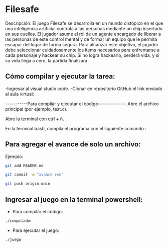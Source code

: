 # Filesafe
Descripción: El juego Filesafe se desarrolla en un mundo distópico en el que una inteligencia artificial controla a las personas mediante un chip insertado en sus cuellos. El jugador asume el rol de un agente encargado de liberar a las personas de este control mental y de formar un equipo que le permita escapar del lugar de forma segura. Para alcanzar este objetivo, el jugador debe seleccionar cuidadosamente los ítems necesarios para enfrentarse a cada personaje y hackear su chip. Si no logra hackearlo, perderá vida, y si su vida llega a cero, la partida finalizará.

## Cómo compilar y ejecutar la tarea:
-Ingresar al visual studio code. -Clonar en repositorio GitHub el link enviado al aula virtual:

-----------Para compilar y ejecutar el codigo--------------
Abre el archivo principal (por ejemplo, test.c).

Abre la terminal con ctrl + ñ.

En la terminal bash, compila el programa con el siguiente comando :

## Para agregar el avance de solo un archivo: 
Ejemplo:

```bash
git add README.md
```
```bash
git commit -m "avance red"
```
```bash
git push origin main
```
## Ingresar al juego en la terminal powershell:
- Para compilar el código:
```bash
./compilador
```
- Para ejecutar el juego:
```bash
./juego
```